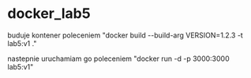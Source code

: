 # docker_lab5


buduje kontener poleceniem "docker build --build-arg VERSION=1.2.3 -t lab5:v1 ."

nastepnie uruchamiam go poleceniem "docker run -d -p 3000:3000 lab5:v1"
